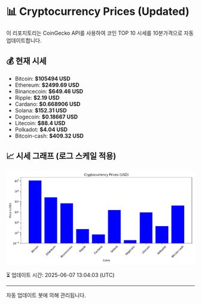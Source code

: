 
# 📊 Cryptocurrency Prices (Updated)

이 리포지토리는 CoinGecko API를 사용하여 코인 TOP 10 시세를 10분가격으로 자동 업데이트합니다.

## 💰 현재 시세
- Bitcoin: **$105494 USD**
- Ethereum: **$2499.69 USD**
- Binancecoin: **$649.46 USD**
- Ripple: **$2.19 USD**
- Cardano: **$0.668906 USD**
- Solana: **$152.31 USD**
- Dogecoin: **$0.18667 USD**
- Litecoin: **$88.4 USD**
- Polkadot: **$4.04 USD**
- Bitcoin-cash: **$409.32 USD**

## 📈 시세 그래프 (로그 스케일 적용)
![Crypto Prices](crypto_prices.png)

⏳ 업데이트 시간: 2025-06-07 13:04:03 (UTC)

---
자동 업데이트 봇에 의해 관리됩니다.
